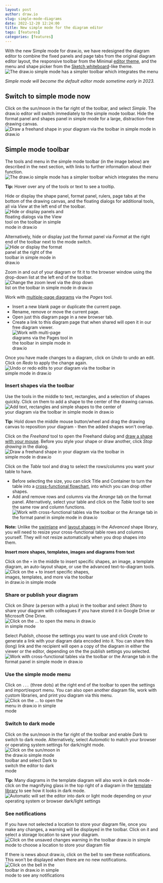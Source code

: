 ```yaml
---
layout: post
author: draw.io
slug: simple-mode-diagrams
date: 2022-12-20 12:24:00
title: New simple mode for the diagram editor
tags: [features]
categories: [features]
---
```


With the new Simple mode for draw.io, we have redesigned the diagram editor to combine the fixed panels and page tabs from the original diagram editor layout, the responsive toolbar from the Minimal [editor theme](/doc/faq/editor-theme-change.html), and the menu and shape picker from the [Sketch whiteboard](sketch-online-whiteboard.html)-like theme.
<br /><img src="/assets/img/blog/simple-mode.png" style="width=100%;max-width:600px;height:auto;" alt="The draw.io simple mode has a simpler toolbar which integrates the menu">

_Simple mode will become the default editor mode sometime early in 2023._

## Switch to simple mode now

Click on the sun/moon in the far right of the toolbar, and select _Simple_. The draw.io editor will switch immediately to the simple mode toolbar.
Hide the format panel and shapes panel in simple mode for a large, distraction-free drawing canvas.
<br /><img src="/assets/img/blog/simple-mode-switch.gif" style="width=100%;max-width:600px;height:auto;" alt="Draw a freehand shape in your diagram via the toolbar in simple mode in draw.io">

## Simple mode toolbar

The tools and menu in the simple mode toolbar (in the image below) are described in the next section, with links to further information about their function.
<br /><img src="/assets/img/blog/simple-mode-toolbar.png" style="width=100%;max-width:600px;height:auto;" alt="The draw.io simple mode has a simpler toolbar which integrates the menu">

**Tip:** Hover over any of the tools or text to see a tooltip.

Hide or display the shape panel, format panel, rulers, page tabs at the bottom of the drawing canvas, and the floating dialogs for additional tools, all via _View_ at the left end of the toolbar.
<br /><img src="/assets/img/blog/simple-mode-panels.png" style="width=100%;max-width:200px;height:auto;" alt="Hide or display panels and floating dialogs via the View tool on the toolbar in simple mode in draw.io">

Alternatively, hide or display just the format panel via _Format_ at the right end of the toolbar next to the mode switch. 
<br /><img src="/assets/img/blog/simple-mode-format-panel.png" style="width=100%;max-width:200px;height:auto;" alt="Hide or display the format panel at the right of the toolbar in simple mode in draw.io">

Zoom in and out of your diagram or fit it to the browser window using the drop-down list at the left end of the toolbar. 
<br /><img src="/assets/img/blog/simple-mode-zoom.png" style="width=100%;max-width:300px;height:auto;" alt="Change the zoom level via the drop down list on the toolbar in simple mode in draw.io">

Work with [multiple-page diagrams](/blog/multiple-page-diagrams.html) via the _Pages_ tool.
* Insert a new blank page or duplicate the current page. 
* Rename, remove or move the current page.
* Open just this diagram page in a new browser tab.
* Create a link to this diagram page that when shared will open it in our free diagram viewer.
<br /><img src="/assets/img/blog/simple-mode-pages.png" style="width=100%;max-width:200px;height:auto;" alt="Work with multi-page diagrams via the Pages tool in the toolbar in simple mode in draw.io">

Once you have made changes to a diagram, click on _Undo_ to undo an edit. Click on _Redo_ to apply the change again.
<br /><img src="/assets/img/blog/simple-mode-undo-redo.gif" style="width=100%;max-width:400px;height:auto;" alt="Undo or redo edits to your diagram via the toolbar in simple mode in draw.io">

### Insert shapes via the toolbar

Use the tools in the middle to text, rectangles, and a selection of shapes quickly. Click on them to add a shape to the center of the drawing canvas. 
<br /><img src="/assets/img/blog/simple-mode-add-shapes-toolbar.gif" style="width=100%;max-width:400px;height:auto;" alt="Add text, rectangles and simple shapes to the center of your diagram via the toolbar in simple mode in draw.io">

**Tip:** Hold down the middle mouse button/wheel and drag the drawing canvas to reposition your diagram - then the added shapes won't overlap. 

Click on the _Freehand_ tool to open the Freehand dialog and [draw a shape with your mouse](/blog/freehand-drawing.html). Before you style your shape or draw another, click _Stop drawing_ in the dialog. 
<br /><img src="/assets/img/blog/simple-mode-freehand.gif" style="width=100%;max-width:400px;height:auto;" alt="Draw a freehand shape in your diagram via the toolbar in simple mode in draw.io">

Click on the _Table_ tool and drag to select the rows/columns you want your table to have. 
* Before selecting the size, you can click Title and Container to turn the table into a [cross-functional flowchart](/doc/faq/table-cross-functional-add.html), into which you can drop other shapes. 
* Add and remove rows and columns via the _Arrange_ tab on the format panel. Alternatively, select your table and click on the _Table_ tool to see the same row and column functions.
<br /><img src="/assets/img/blog/simple-mode-cross-functional-table.gif" style="width=100%;max-width:600px;height:auto;" alt="Work with cross-functional tables via the toolbar or the Arrange tab in the format panel in simple mode in draw.io">

**Note:** Unlike the [swimlane](/blog/swimlane-diagrams.html) and [layout shapes](/blog/automated-layout-shapes.html) in the _Advanced_ shape library, you will need to resize your cross-functional table rows and columns yourself. They will not resize automatically when you drop shapes into them. 

**Insert more shapes, templates, images and diagrams from text**

Click on the ``+`` in the middle to insert specific shapes, an image, a template diagram, an auto-layout shape, or use the advanced text-to-diagram tools.
<br /><img src="/assets/img/blog/simple-mode-insert.png" style="width=100%;max-width:300px;height:auto;" alt="Click on the + to insert specific shapes, images, templates, and more via the toolbar in draw.io in simple mode">

### Share or publish your diagram

Click on _Share_ (a person with a plus) in the toolbar and select _Share_ to share your diagram with colleagues if you have stored it in Google Drive or Microsoft One Drive. 
<br /><img src="/assets/img/blog/simple-mode-share.png" style="width=100%;max-width:300px;height:auto;" alt="Click on the ... to open the menu in draw.io in simple mode">

Select _Publish_, choose the settings you want to use and click _Create_ to generate a link with your diagram data encoded into it. You can share this (long) link and the recipient will open a copy of the diagram in either the viewer or the editor, depending on the the publish settings you selected. 
<br /><img src="/assets/img/blog/simple-mode-publish.gif" style="width=100%;max-width:600px;height:auto;" alt="Work with cross-functional tables via the toolbar or the Arrange tab in the format panel in simple mode in draw.io">

### Use the simple mode menu

Click on ``...`` (three dots) at the right end of the toolbar to open the settings and import/export menu. You can also open another diagram file, work with custom libraries, and print you diagram via this menu. 
<br /><img src="/assets/img/blog/simple-mode-menu.png" style="width=100%;max-width:200px;height:auto;" alt="Click on the ... to open the menu in draw.io in simple mode">

### Switch to dark mode

Click on the sun/moon in the far right of the toolbar and enable _Dark_ to switch to dark mode. Alternatively, select _Automatic_ to match your browser or operating system settings for dark/night mode.
<br /><img src="/assets/img/blog/mode-switch-dark.png" style="width=100%;max-width:200px;height:auto;" alt="Click on the sun/moon in the draw.io simple mode toolbar and select Dark to switch the editor to dark mode">


**Tip:** Many diagrams in the template diagram will also work in dark mode - click on the magnifying glass in the top right of a diagram in the [template library](/blog/template-diagrams.html) to see how it looks in dark mode.
<br /><img src="/assets/img/blog/automatic-dark-light.png" style="width=100%;max-width:600px;height:auto;" alt="Automatic will set the editor into dark or light mode depending on your operating system or browser dark/light settings">

### See notifications

If you have not selected a location to store your diagram file, once you make any changes, a warning will be displayed in the toolbar. Click on it and select a storage location to save your diagram. 
<br /><img src="/assets/img/blog/simple-mode-unsaved-changes.png" style="width=100%;max-width:600px;height:auto;" alt="Click on the unsaved changes warning in the toolbar draw.io in simple mode to choose a location to store your diagram file">

If there is news about draw.io, click on the bell to see these notifications. This won't be displayed when there are no new notifications.
<br /><img src="/assets/img/blog/simple-mode-notifications.png" style="width=100%;max-width:200px;height:auto;" alt="Click on the bell in the toolbar in draw.io in simple mode to see any notifications">
